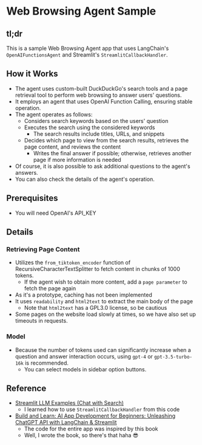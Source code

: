 # Web Browsing Agent Sample
## tl;dr
This is a sample Web Browsing Agent app that uses LangChain's `OpenAIFunctionsAgent` and Streamlit's `StreamlitCallbackHandler`.

## How it Works
- The agent uses custom-built DuckDuckGo's search tools and a page retrieval tool to perform web browsing to answer users' questions.
- It employs an agent that uses OpenAI Function Calling, ensuring stable operation.
- The agent operates as follows:
  - Considers search keywords based on the users' question
  - Executes the search using the considered keywords
    - The search results include titles, URLs, and snippets
  - Decides which page to view from the search results, retrieves the page content, and reviews the content
    - Writes the final answer if possible; otherwise, retrieves another page if more information is needed
- Of course, it is also possible to ask additional questions to the agent's answers.
- You can also check the details of the agent's operation.

## Prerequisites
- You will need OpenAI's API_KEY

## Details
### Retrieving Page Content
- Utilizes the `from_tiktoken_encoder` function of RecursiveCharacterTextSplitter to fetch content in chunks of 1000 tokens.
  - If the agent wish to obtain more content, add a `page parameter` to fetch the page again
- As it's a prototype, caching has not been implemented
- It uses `readability` and `html2text` to extract the main body of the page
  - Note that `html2text` has a GPL3.0 license, so be cautious
- Some pages on the website load slowly at times, so we have also set up timeouts in requests.

### Model
- Because the number of tokens used can significantly increase when a question and answer interaction occurs, using `gpt-4` or `gpt-3.5-turbo-16k` is recommended.
  - You can select models in sidebar option buttons.

## Reference
- [Streamlit LLM Examples (Chat with Search)](https://github.com/streamlit/llm-examples/blob/main/pages/2_Chat_with_search.py)
  - I learned how to use `StreamlitCallbackHandler` from this code
- [Build and Learn: AI App Development for Beginners: Unleashing ChatGPT API with LangChain & Streamlit](https://www.amazon.com/dp/B0CDXRMDSL)
  - The code for the entire app was inspired by this book
  - Well, I wrote the book, so there's that haha 😎
